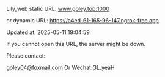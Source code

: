 Lily_web static URL: www.goley.top:1000

or dynamic URL: https://a4ed-61-165-96-147.ngrok-free.app

Updated at: 2025-05-11 19:04:59

If you cannot open this URL, the server might be down.

Please contact: 

goley04@foxmail.com Or Wechat:GL_yeaH
